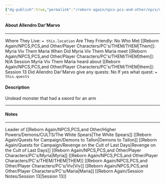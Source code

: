 ```yaml
---
{"dg-publish":true,"permalink":"/reborn-again/npcs-pcs-and-other/npcs/dead/allendro-dar-marvo/"}
---
```



#### About Allendro Dar'Marvo
---
Where They Live: `= this.location`
Are They Friendly: No
Who Met [[Reborn Again/NPCS,PCS,and Other/Player Characters/PC's/THEM/THEM\|Them]]: Myria Viv Them Maria
When Did Myria Viv Them Maria meet [[Reborn Again/NPCS,PCS,and Other/Player Characters/PC's/THEM/THEM\|them]]: N/A
Session Myria Viv Them Maria heard about [[Reborn Again/NPCS,PCS,and Other/Player Characters/PC's/THEM/THEM\|them]]: Session 13
Did Allendro Dar'Marvo give any quests: No
	If yes what quest: `= this.quests`


#### Description
Undead monster that had a sword for an arm

---

#### Notes
---
Leader of [[Reborn Again/NPCS,PCS,and Other/Higher Powers/Demons/CULTS/The White Spears\|The White Spears]] 
[[Reborn Again/Quests for Campaign/Demons to Tallon\|Demons to Tallon]]
[[Reborn Again/Quests for Campaign/Revenge on the Cult of Last Days\|Revenge on the Cult of Last Days]]
[[Reborn Again/NPCS,PCS,and Other/Player Characters/PC's/Myria\|Myria]]
[[Reborn Again/NPCS,PCS,and Other/Player Characters/PC's/THEM/THEM\|THEM]]
[[Reborn Again/NPCS,PCS,and Other/Player Characters/PC's/Viv\|Viv]]
[[Reborn Again/NPCS,PCS,and Other/Player Characters/PC's/Maria\|Maria]]
[[Reborn Again/Session Notes/Session 13\|Session 13]]


